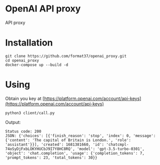 # OpenAI API proxy
API proxy
# Installation
```
git clone https://github.com/format37/openai_proxy.git
cd openai_proxy
docker-compose up --build -d
```
# Using
Obtain you key at [https://platform.openai.com/account/api-keys](https://platform.openai.com/account/api-keys)
```
python3 client/call.py
```
Output:
```
Status code: 200
JSON: {'choices': [{'finish_reason': 'stop', 'index': 0, 'message': {'content': 'The capital of Britain is London.', 'role': 'assistant'}}], 'created': 1681381660, 'id': 'chatcmpl-74oSyDjFxbLOKYHUCbJ9I7Y8HC8RQ', 'model': 'gpt-3.5-turbo-0301', 'object': 'chat.completion', 'usage': {'completion_tokens': 7, 'prompt_tokens': 23, 'total_tokens': 30}}
```